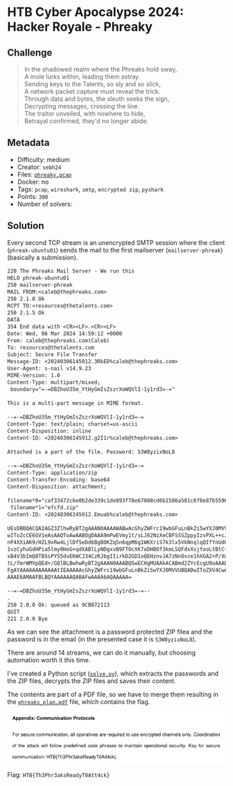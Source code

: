 # HTB Cyber Apocalypse 2024: Hacker Royale - Phreaky

## Challenge

> In the shadowed realm where the Phreaks hold sway,<br>
A mole lurks within, leading them astray.<br>
Sending keys to the Talents, so sly and so slick,<br>
A network packet capture must reveal the trick.<br>
Through data and bytes, the sleuth seeks the sign,<br>
Decrypting messages, crossing the line.<br>
The traitor unveiled, with nowhere to hide,<br>
Betrayal confirmed, they'd no longer abide.<br>

## Metadata

- Difficulty: medium
- Creator: `sebh24`
- Files: [`phreaky.pcap`](files/phreaky.pcap)
- Docker: no
- Tags: `pcap`, `wireshark`, `smtp`, `encrypted zip`, `pyshark`
- Points: `300`
- Number of solvers: 

## Solution

Every second TCP stream is an unencrypted SMTP session where the client (`phreak-ubuntu01`) sends the mail to the first mailserver (`mailserver-phreak`) (basically a submission).

```smtp
220 The Phreaks Mail Server - We run this
HELO phreak-ubuntu01
250 mailserver-phreak
MAIL FROM:<caleb@thephreaks.com>
250 2.1.0 Ok
RCPT TO:<resources@thetalents.com>
250 2.1.5 Ok
DATA
354 End data with <CR><LF>.<CR><LF>
Date: Wed, 06 Mar 2024 14:59:12 +0000
From: caleb@thephreaks.com(Caleb)
To: resources@thetalents.com
Subject: Secure File Transfer
Message-ID: <20240306145912.3RkED%caleb@thephreaks.com>
User-Agent: s-nail v14.9.23
MIME-Version: 1.0
Content-Type: multipart/mixed;
 boundary="=-=DBZhoU35m_YtHyGmIsZszrXoWQVlI-1y1rd3=-="

This is a multi-part message in MIME format.

--=-=DBZhoU35m_YtHyGmIsZszrXoWQVlI-1y1rd3=-=
Content-Type: text/plain; charset=us-ascii
Content-Disposition: inline
Content-ID: <20240306145912.g2I1r%caleb@thephreaks.com>

Attached is a part of the file. Password: S3W8yzixNoL8

--=-=DBZhoU35m_YtHyGmIsZszrXoWQVlI-1y1rd3=-=
Content-Type: application/zip
Content-Transfer-Encoding: base64
Content-Disposition: attachment; 
 filename*0="caf33472c6e0b2de339c1de893f78e67088cd6b1586a581c6f8e87b5596";
 filename*1="efcfd.zip"
Content-ID: <20240306145912.Emuab%caleb@thephreaks.com>

UEsDBBQACQAIAGZ3ZlhwRyBT2gAAAN0AAAAWABwAcGhyZWFrc19wbGFuLnBkZi5wYXJ0MVVUCQAD
wIToZcCE6GV1eAsAAQToAwAABOgDAAA9mPwEVmy1t/sLJ62NzXeCBFSSSZppyIzvPXL++cJbuCeL
nP4XXiAK9/HZL9xRw4LjlDf5eDd6BgBOKZqSn6qpM6g1WKXriS7k3lx5VkNnqlqQIfYnUdOCnkD/
1vzCyhuGdHPia5lmy0HoG+qdXABlLyNDgxvB9FTOcXK7oDHBOf3kmLSQFdxXsjfooLtBtC+y4gdB
xB4V3bImQ8TB5sPY55dvEKWCJ34CzRJbgIIirkD2GDIoQEHznvJA7zNnOvce1hXGA2+P/XmHe+4K
tL/fmrWMVpQEd+/GQlBLBwhwRyBT2gAAAN0AAABQSwECHgMUAAkACABmd2ZYcEcgU9oAAADdAAAA
FgAYAAAAAAAAAAAAtIEAAAAAcGhyZWFrc19wbGFuLnBkZi5wYXJ0MVVUBQADwIToZXV4CwABBOgD
AAAE6AMAAFBLBQYAAAAAAQABAFwAAAA6AQAAAAA=

--=-=DBZhoU35m_YtHyGmIsZszrXoWQVlI-1y1rd3=-=--
.
250 2.0.0 Ok: queued as 9CB872113
QUIT
221 2.0.0 Bye
```

As we can see the attachment is a password protected ZIP filea and the password is in the email (in the presented case it is `S3W8yzixNoL8`).

There are around 14 streams, we can do it manually, but choosing automation worth it this time.

I've created a Python script ([`solve.py`](files/solve.py)), which extracts the passwords and the ZIP files, decrypts the ZIP files and saves their content.

The contents are part of a PDF file, so we have to merge them resulting in the [`phreaks_plan.pdf`](files/phreaks_plan.pdf) file, which contains the flag.

![The flag](media/flag.png)

Flag: `HTB{Th3Phr3aksReadyT0Att4ck}`